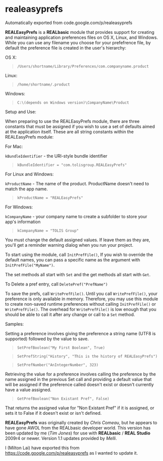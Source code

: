 # realeasyprefs
Automatically exported from code.google.com/p/realeasyprefs

**REALEasyPrefs** is a **REALbasic** module that provides support for creating and maintaining application preferences files on OS X, Linux, and Windows.  While you can use any filename you choose for your prefefrence file, by default the preference file is created in the user's hierarchy:

OS X:

> `/Users/shortname/Library/Preferences/com.companyname.product`

Linux:

> `/home/shortname/.product`

Windows:

> `C:\(depends on Windows version)\CompanyName\Product`

Setup and Use:

When preparing to use the REALEasyPrefs module, there are three constants that must be assigned if you wish to use a set of defaults aimed at the application itself.  These are all string constants within the REALEasyPrefs module:

For Mac:

`kBundleIdentifier` - the URI-style bundle identifier

> `kBundleIdentifier = "com.tolisgroup.REALEasyPrefs"`

For Linux and Windows:

`kProductName` - The name of the product.  ProductName doesn't need to match the app name.

> `kProductName = "REALEasyPrefs"`

For Windows:

`kCompanyName` - your company name to create a subfolder to store your app's information

> `kCompanyName = "TOLIS Group"`

You must change the default assigned values.  If leave them as they are, you'll get a reminder warning dialog when you run your project.

To start using the module, call `InitPrefFile()`,  If you wish to override the default names, you can pass a specific name as the argument with `InitPrefFile("MyName")`.

The set methods all start with `Set` and the get methods all start with `Get`.

To Delete a pref entry, call `DeletePref("PrefName")`

To save the prefs, call `WritePrefFile()`.  Until you call `WritePrefFile()`, your preference is only available in memory.  Therefore, you may use this module to create non-saved runtime preferences without calling `InitPrefFile()` or `WritePrefFile()`.  The overhead for `WritePrefFile()` is low enough that you should be able to call it after any change or call to a `Set` method.

Samples:

Setting a preference involves giving the preference a string name (UTF8 is supported) followed by the value to save.

> `SetPrefBoolean("My First Boolean", True)`

> `SetPrefString("History", "This is the history of REALEasyPrefs")`

> `SetPrefNumber("AnIntegerNumber", 323)`

Retrieving the value for a preference involves calling the preference by the name assigned in the previous Set call and providing a default value that will be assigned if the preference called doesn't exist or doesn't currently have a value assigned.

> `GetPrefBoolean("Non Existant Pref", False)`

That returns the assigned value for "Non Existant Pref" if it is assigned, or sets it to False if it doesn't exist or isn't defined.

**REALEasyPrefs** was originally created by _Chris Comeau_, but he appears to have gone AWOL from the REALbasic developer world.  This version has been updated by me (_Tim Jones_) for use with **REALbasic** / **REAL Studio** 2009r4 or newer.  Version 1.1 updates provided by _Melli_.

I (Milton Lai) have exported this from https://code.google.com/p/realeasyprefs as I wanted to update it.
